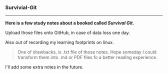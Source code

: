 ### Survivial-Git

---

**Here is a few study notes about a booked called *Survival Git*.**

Upload those files onto GitHub, in case of data loss one day. 

Also out of recording my learning footprints on linux.

> One of drawbacks, is .txt file of those notes. Hope someday I could transform them into .md or PDF files fo a better reading experience.

I'll add some extra notes in the future.